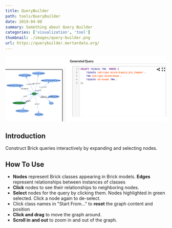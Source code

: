 ```yaml
---
title: QueryBuilder
path: tools/QueryBuilder
date: 2019-04-08
summary: Something about Query Builder
categories: ['visualization', 'tool']
thumbnail: ./images/query-builder.png
url: https://querybuilder.mortardata.org/
---
```


![background](./images/query-builder-sc.png)


## Introduction
Construct Brick queries interactively by expanding and selecting nodes.

## How To Use
- **Nodes** represent Brick classes appearing in Brick models. **Edges** represent relationships between instances of classes
- **Click** nodes to see their relationships to neighboring nodes.
- **Select** nodes for the query by clicking them. Nodes highlighted in green selected. Click a node again to de-select.
- Click class names in "Start From..." to **reset** the graph content and position
- **Click and drag** to move the graph around.
- **Scroll in and out** to zoom in and out of the graph.